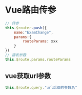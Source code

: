 # Vue路由传参

```javascript
// 传参
this.$router.push({
    name:"ExamChange",
    params:{
        routeParams: xxx
    }
})
// 接收参数
this.$route.params.routeParams
```

## vue获取url参数

```javascript
this.$route.query."url后缀的参数名"
```

